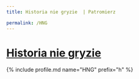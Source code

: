 ```yaml
---
title: Historia nie gryzie  | Patromierz

permalink: /HNG
---
```


# [Historia nie gryzie ](https://patronite.pl/HNG)

{% include profile.md name="HNG" prefix="h" %}
